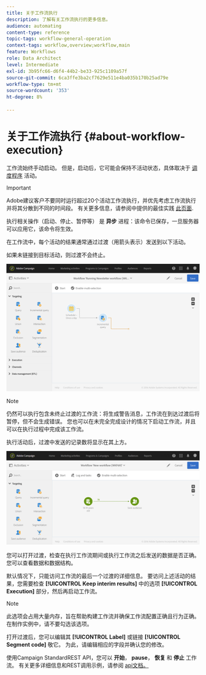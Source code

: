 ```yaml
---
title: 关于工作流执行
description: 了解有关工作流执行的更多信息。
audience: automating
content-type: reference
topic-tags: workflow-general-operation
context-tags: workflow,overview;workflow,main
feature: Workflows
role: Data Architect
level: Intermediate
exl-id: 3b95fc66-d6f4-44b2-be33-925c1109a57f
source-git-commit: 6ca3ffe3ba2cf7629e511e4ba035b170b25ad79e
workflow-type: tm+mt
source-wordcount: '353'
ht-degree: 8%

---
```


# 关于工作流执行 {#about-workflow-execution}

工作流始终手动启动。 但是，启动后，它可能会保持不活动状态，具体取决于 [调度程序](../../automating/using/scheduler.md) 活动。

>[!IMPORTANT]
>
> Adobe建议客户不要同时运行超过20个活动工作流执行，并优先考虑工作流执行并将其分散到不同的时间段。 有关更多信息，请参阅中提供的最佳实践 [此页面](../../automating/using/best-practices-workflows.md).

执行相关操作（启动、停止、暂停等） 是 **异步** 进程：该命令已保存，一旦服务器可以应用它，该命令将生效。

在工作流中，每个活动的结果通常通过过渡（用箭头表示）发送到以下活动。

如果未链接到目标活动，则过渡不会终止。

![](assets/wkf_execution_1.png)

>[!NOTE]
>
>仍然可以执行包含未终止过渡的工作流：将生成警告消息，工作流在到达过渡后将暂停，但不会生成错误。 您也可以在未完全完成设计的情况下启动工作流，并且可以在执行过程中完成该工作流。

执行活动后，过渡中发送的记录数将显示在其上方。

![](assets/wkf_transition_count.png)

您可以打开过渡，检查在执行工作流期间或执行工作流之后发送的数据是否正确。您可以查看数据和数据结构。

默认情况下，只能访问工作流的最后一个过渡的详细信息。 要访问上述活动的结果，您需要检查 **[!UICONTROL Keep interim results]** 中的选项 **[!UICONTROL Execution]** 部分，然后再启动工作流。

>[!NOTE]
>
>此选项会占用大量内存，旨在帮助构建工作流并确保工作流配置正确且行为正确。 在制作实例中，请不要勾选该选项。

打开过渡后，您可以编辑其 **[!UICONTROL Label]** 或链接 **[!UICONTROL Segment code]** 敬它。 为此，请编辑相应的字段并确认您的修改。

使用Campaign StandardREST API，您可以 **开始**， **pause**， **恢复** 和 **停止** 工作流。 有关更多详细信息和REST调用示例，请参阅 [api文档。](../../api/using/controlling-a-workflow.md)
